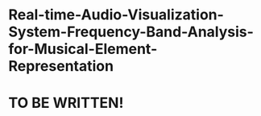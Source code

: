 # Real-time-Audio-Visualization-System-Frequency-Band-Analysis-for-Musical-Element-Representation

# TO BE WRITTEN!
